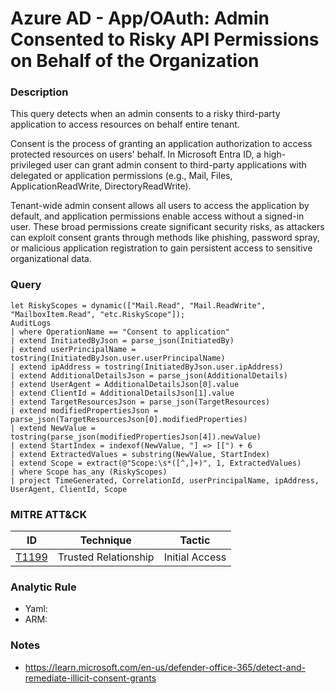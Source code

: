 # Azure AD - App/OAuth: Admin Consented to Risky API Permissions on Behalf of the Organization

### Description
This query detects when an admin consents to a risky third-party application to access resources on behalf entire tenant.

Consent is the process of granting an application authorization to access protected resources on users' behalf. In Microsoft Entra ID, a high-privileged user can grant admin consent to third-party applications with delegated or application permissions (e.g., Mail, Files, ApplicationReadWrite, DirectoryReadWrite).

Tenant-wide admin consent allows all users to access the application by default, and application permissions enable access without a signed-in user. These broad permissions create significant security risks, as attackers can exploit consent grants through methods like phishing, password spray, or malicious application registration to gain persistent access to sensitive organizational data.

### Query
```kql
let RiskyScopes = dynamic(["Mail.Read", "Mail.ReadWrite", "MailboxItem.Read", "etc.RiskyScope"]);
AuditLogs
| where OperationName == "Consent to application"
| extend InitiatedByJson = parse_json(InitiatedBy)
| extend userPrincipalName = tostring(InitiatedByJson.user.userPrincipalName)
| extend ipAddress = tostring(InitiatedByJson.user.ipAddress)
| extend AdditionalDetailsJson = parse_json(AdditionalDetails)
| extend UserAgent = AdditionalDetailsJson[0].value
| extend ClientId = AdditionalDetailsJson[1].value
| extend TargetResourcesJson = parse_json(TargetResources)
| extend modifiedPropertiesJson = parse_json(TargetResourcesJson[0].modifiedProperties)
| extend NewValue = tostring(parse_json(modifiedPropertiesJson[4]).newValue)
| extend StartIndex = indexof(NewValue, "] => [[") + 6
| extend ExtractedValues = substring(NewValue, StartIndex)
| extend Scope = extract(@"Scope:\s*([^,]+)", 1, ExtractedValues)
| where Scope has_any (RiskyScopes)
| project TimeGenerated, CorrelationId, userPrincipalName, ipAddress, UserAgent, ClientId, Scope
```

### MITRE ATT&CK
| ID | Technique | Tactic |
|----|-----------|--------|
| [T1199](https://attack.mitre.org/techniques/T1199/) | Trusted Relationship | Initial Access |

### Analytic Rule
- Yaml: []()
- ARM: []()

### Notes
- https://learn.microsoft.com/en-us/defender-office-365/detect-and-remediate-illicit-consent-grants